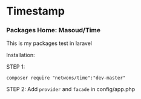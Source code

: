 # Timestamp
### Packages Home: Masoud/Time
This is my packages test in laravel

Installation:

STEP 1:

```
composer require "netwons/time":"dev-master"
```
STEP 2: Add `provider` and `facade` in config/app.php


